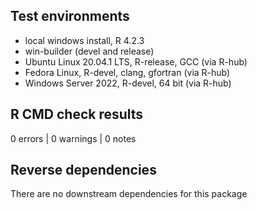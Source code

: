 ## Test environments
* local windows install, R 4.2.3
* win-builder (devel and release)
* Ubuntu Linux 20.04.1 LTS, R-release, GCC (via R-hub)
* Fedora Linux, R-devel, clang, gfortran (via R-hub)
* Windows Server 2022, R-devel, 64 bit (via R-hub)


## R CMD check results

0 errors | 0 warnings | 0 notes


## Reverse dependencies
  
There are no downstream dependencies for this package

